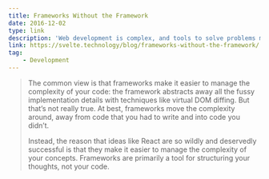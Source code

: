 ```yaml
---
title: Frameworks Without the Framework
date: 2016-12-02
type: link
description: 'Web development is complex, and tools to solve problems might be overcomplicating things.'
link: https://svelte.technology/blog/frameworks-without-the-framework/
tag:
    - Development
---
```

> The common view is that frameworks make it easier to manage the complexity of your code: the framework abstracts away all the fussy implementation details with techniques like virtual DOM diffing. But that’s not really true. At best, frameworks move the complexity around, away from code that you had to write and into code you didn’t.
> 
> Instead, the reason that ideas like React are so wildly and deservedly successful is that they make it easier to manage the complexity of your concepts. Frameworks are primarily a tool for structuring your thoughts, not your code.
